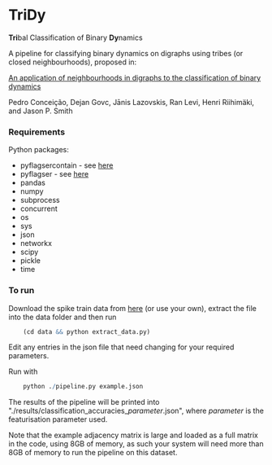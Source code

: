 # TriDy
**Tri**bal Classification of Binary **Dy**namics

A pipeline for classifying binary dynamics on digraphs using tribes (or closed neighbourhoods), proposed in:

[An application of neighbourhoods in digraphs to the classification of binary dynamics](https://arxiv.org/abs/2104.06519)

Pedro Conceição, Dejan Govc, Jānis Lazovskis, Ran Levi, Henri Riihimäki, and Jason P. Smith


### Requirements
Python packages:
- pyflagsercontain - see [here](https://github.com/JasonPSmith/pyflagsercontain)
- pyflagser - see [here](https://github.com/giotto-ai/pyflagser)
- pandas
- numpy
- subprocess
- concurrent
- os
- sys
- json
- networkx
- scipy
- pickle
- time

### To run
Download the spike train data from [here](https://zenodo.org/record/4290212/files/input_data.zip) (or use your own), extract the file into the data folder and then run
```r
    (cd data && python extract_data.py)
```

Edit any entries in the json file that need changing for your required parameters.

Run with
```r
    python ./pipeline.py example.json
```

The results of the pipeline will be printed into "./results/classification_accuracies_*parameter*.json", where *parameter* is the featurisation parameter used.

Note that the example adjacency matrix is large and loaded as a full matrix in the code, using 8GB of memory, as such your system will need more than 8GB of memory to run the pipeline on this dataset.
